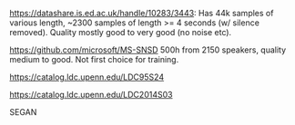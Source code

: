 https://datashare.is.ed.ac.uk/handle/10283/3443: Has 44k samples of various length, ~2300 samples of length >= 4 seconds (w/ silence removed). Quality mostly good to very good (no noise etc).

https://github.com/microsoft/MS-SNSD 500h from 2150 speakers, quality medium to good. Not first choice for training.

https://catalog.ldc.upenn.edu/LDC95S24

https://catalog.ldc.upenn.edu/LDC2014S03

SEGAN
